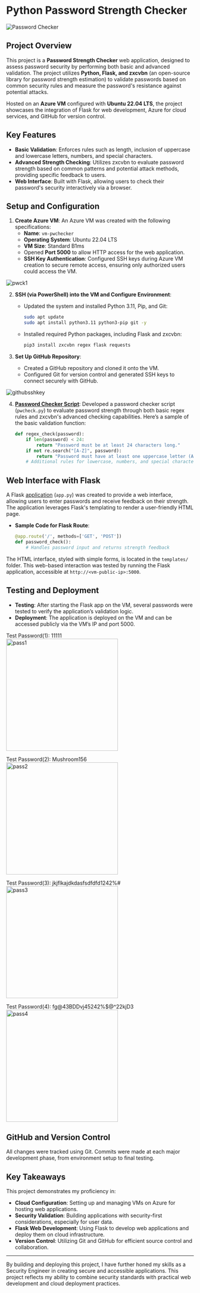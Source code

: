# Python Password Strength Checker
![Password Checker](https://i.imgur.com/o0KgQwF.jpg)

## Project Overview
This project is a **Password Strength Checker** web application, designed to assess password security by performing both basic and advanced validation. The project utilizes **Python, Flask, and zxcvbn** (an open-source library for password strength estimation) to validate passwords based on common security rules and measure the password's resistance against potential attacks. 

Hosted on an **Azure VM** configured with **Ubuntu 22.04 LTS**, the project showcases the integration of Flask for web development, Azure for cloud services, and GitHub for version control.

## Key Features
- **Basic Validation**: Enforces rules such as length, inclusion of uppercase and lowercase letters, numbers, and special characters.
- **Advanced Strength Checking**: Utilizes zxcvbn to evaluate password strength based on common patterns and potential attack methods, providing specific feedback to users.
- **Web Interface**: Built with Flask, allowing users to check their password's security interactively via a browser.

## Setup and Configuration
1. **Create Azure VM**: An Azure VM was created with the following specifications:
    - **Name**: `vm-pwchecker`
    - **Operating System**: Ubuntu 22.04 LTS
    - **VM Size**: Standard B1ms
    - Opened **Port 5000** to allow HTTP access for the web application.
    - **SSH Key Authentication**: Configured SSH keys during Azure VM creation to secure remote access, ensuring only authorized users could access the VM.

![pwck1](https://i.imgur.com/zU7XEPl.jpg)

2. **SSH (via PowerShell) into the VM and Configure Environment**:
    - Updated the system and installed Python 3.11, Pip, and Git:
      ```bash
      sudo apt update
      sudo apt install python3.11 python3-pip git -y
      ```
    - Installed required Python packages, including Flask and zxcvbn:
      ```bash
      pip3 install zxcvbn regex flask requests
      ```

3. **Set Up GitHub Repository**:
    - Created a GitHub repository and cloned it onto the VM.
    - Configured Git for version control and generated SSH keys to connect securely with GitHub.

![githubsshkey](https://i.imgur.com/kOyNKsx.jpg)

4. [**Password Checker Script**](https://github.com/marvioncriddle/pw-checker-app/blob/main/pwcheck.py): Developed a password checker script (`pwcheck.py`) to evaluate password strength through both basic regex rules and zxcvbn's advanced checking capabilities. Here’s a sample of the basic validation function:
    ```python
    def regex_check(password):
        if len(password) < 24:
            return "Password must be at least 24 characters long."
        if not re.search("[A-Z]", password):
            return "Password must have at least one uppercase letter (A-Z)."
        # Additional rules for lowercase, numbers, and special characters
    ```

## Web Interface with Flask
A Flask [application](https://github.com/marvioncriddle/pw-checker-app/blob/main/app.py) (`app.py`) was created to provide a web interface, allowing users to enter passwords and receive feedback on their strength. The application leverages Flask's templating to render a user-friendly HTML page.

- **Sample Code for Flask Route**:
    ```python
    @app.route('/', methods=['GET', 'POST'])
    def password_check():
        # Handles password input and returns strength feedback
    ```

The HTML interface, styled with simple forms, is located in the `templates/` folder. This web-based interaction was tested by running the Flask application, accessible at `http://<vm-public-ip>:5000`.

## Testing and Deployment
- **Testing**: After starting the Flask app on the VM, several passwords were tested to verify the application’s validation logic. 
- **Deployment**: The application is deployed on the VM and can be accessed publicly via the VM’s IP and port 5000.

Test Password(1):  11111  
<img src="https://i.imgur.com/zALVfVr.jpg" alt="pass1" width="300"/>

Test Password(2):  Mushroom156  
<img src="https://i.imgur.com/JPARS01.jpg" alt="pass2" width="300"/>

Test Password(3):  jkjflkajdkdasfsdfdfd1242%#  
<img src="https://i.imgur.com/cwa0NYZ.jpg" alt="pass3" width="300"/>

Test Password(4):  fg@43BDDvj45242%$@^22kjD3  
<img src="https://i.imgur.com/OxKdn3p.jpg" alt="pass4" width="300"/>


## GitHub and Version Control
All changes were tracked using Git. Commits were made at each major development phase, from environment setup to final testing. 

## Key Takeaways
This project demonstrates my proficiency in:
- **Cloud Configuration**: Setting up and managing VMs on Azure for hosting web applications.
- **Security Validation**: Building applications with security-first considerations, especially for user data.
- **Flask Web Development**: Using Flask to develop web applications and deploy them on cloud infrastructure.
- **Version Control**: Utilizing Git and GitHub for efficient source control and collaboration.

---

By building and deploying this project, I have further honed my skills as a Security Engineer in creating secure and accessible applications. This project reflects my ability to combine security standards with practical web development and cloud deployment practices.

